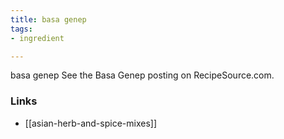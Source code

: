 ```yaml
---
title: basa genep
tags:
- ingredient

---
```

basa genep See the Basa Genep posting on RecipeSource.com.

### Links

* [[asian-herb-and-spice-mixes]]
